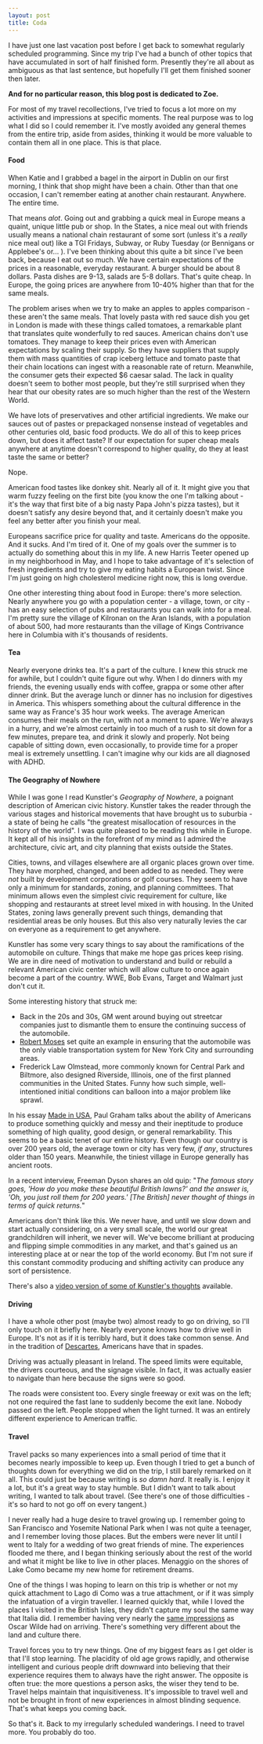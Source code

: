 ```yaml
---
layout: post
title: Coda
---
```


I have just one last vacation post before I get back to somewhat regularly scheduled programming.  Since my trip I've had a bunch of other topics that have accumulated in sort of half finished form.  Presently they're all about as ambiguous as that last sentence, but hopefully I'll get them finished sooner then later.

**And for no particular reason, this blog post is dedicated to Zoe.**

For most of my travel recollections, I've tried to focus a lot more on my activities and impressions at specific moments.  The real purpose was to log what I did so I could remember it.  I've mostly avoided any general themes from the entire trip, aside from asides, thinking it would be more valuable to contain them all in one place.  This is that place.

#### Food

When Katie and I grabbed a bagel in the airport in Dublin on our first morning, I think that shop might have been a chain.  Other than that one occasion, I can't remember eating at another chain restaurant.  Anywhere.  The entire time.

That means *alot*.  Going out and grabbing a quick meal in Europe means a quaint, unique little pub or shop.  In the States, a nice meal out with friends usually means a national chain restaurant of some sort (unless it's a *really* nice meal out) like a TGI Fridays, Subway, or Ruby Tuesday (or Bennigans or Applebee's or... ).  I've been thinking about this quite a bit since I've been back, because I eat out so much.  We have certain expectations of the prices in a reasonable, everyday restaurant.  A burger should be about 8 dollars.  Pasta dishes are 9-13, salads are 5-8 dollars.  That's quite cheap.  In Europe, the going prices are anywhere from 10-40% higher than that for the same meals.

The problem arises when we try to make an apples to apples comparison - these aren't the same meals.  That lovely pasta with red sauce dish you get in London is made with these things called tomatoes, a remarkable plant that translates quite wonderfully to red sauces.  American chains don't use tomatoes.  They manage to keep their prices even with American expectations by scaling their supply.  So they have suppliers that supply them with mass quantities of crap iceberg lettuce and tomato paste that their chain locations can ingest with a reasonable rate of return.  Meanwhile, the consumer gets their expected $6 caesar salad.  The lack in quality doesn't seem to bother most people, but they're still surprised when they hear that our obesity rates are so much higher than the rest of the Western World.

We have lots of preservatives and other artificial ingredients.  We make our sauces out of pastes or prepackaged nonsense instead of vegetables and other centuries old, basic food products.  We do all of this to keep prices down, but does it affect taste?  If our expectation for super cheap meals anywhere at anytime doesn't correspond to higher quality, do they at least taste the same or better?

Nope.

American food tastes like donkey shit.  Nearly all of it.  It might give you that warm fuzzy feeling on the first bite (you know the one I'm talking about - it's the way that first bite of a big nasty Papa John's pizza tastes), but it doesn't satisfy any desire beyond that, and it certainly doesn't make you feel any better after you finish your meal.

Europeans sacrifice price for quality and taste.  Americans do the opposite.  And it sucks.  And I'm tired of it.  One of my goals over the summer is to actually do something about this in my life.  A new Harris Teeter opened up in my neighborhood in May, and I hope to take advantage of it's selection of fresh ingredients and try to give my eating habits a European twist.  Since I'm just going on high cholesterol medicine right now, this is long overdue.

One other interesting thing about food in Europe: there's more selection.  Nearly anywhere you go with a population center - a village, town, or city - has an easy selection of pubs and restaurants you can walk into for a meal.  I'm pretty sure the village of Kilronan on the Aran Islands, with a population of about 500, had more restaurants than the village of Kings Contrivance here in Columbia with it's thousands of residents.

#### Tea

Nearly everyone drinks tea.  It's a part of the culture.  I knew this struck me for awhile, but I couldn't quite figure out why.  When I do dinners with my friends, the evening usually ends with coffee, grappa or some other after dinner drink.  But the average lunch or dinner has no inclusion for digestives in America.  This whispers something about the cultural difference in the same way as France's 35 hour work weeks.  The average American consumes their meals on the run, with not a moment to spare.  We're always in a hurry, and we're almost certainly in too much of a rush to sit down for a few minutes, prepare tea, and drink it slowly and properly.  Not being capable of sitting down, even occasionally, to provide time for a proper meal is extremely unsettling.  I can't imagine why our kids are all diagnosed with ADHD.

#### The Geography of Nowhere

While I was gone I read Kunstler's *Geography of Nowhere*, a poignant description of American civic history.  Kunstler takes the reader through the various stages and historical movements that have brought us to suburbia - a state of being he calls "the greatest misallocation of resources in the history of the world".  I was quite pleased to be reading this while in Europe.  It kept all of his insights in the forefront of my mind as I admired the architecture, civic art, and city planning that exists outside the States.

Cities, towns, and villages elsewhere are all organic places grown over time.  They have morphed, changed, and been added to as needed.  They were *not* built by development corporations or golf courses.  They seem to have only a minimum for standards, zoning, and planning committees.  That minimum allows even the simplest civic requirement for culture, like shopping and restaurants at street level mixed in with housing.  In the United States, zoning laws generally prevent such things, demanding that residential areas be only houses.  But this also very naturally levies the car on everyone as a requirement to get anywhere.

Kunstler has some very scary things to say about the ramifications of the automobile on culture.  Things that make me hope gas prices keep rising.  We are in dire need of motivation to understand and build or rebuild a relevant American civic center which will allow culture to once again become a part of the country.  WWE, Bob Evans, Target and Walmart just don't cut it.

Some interesting history that struck me:

*  Back in the 20s and 30s, GM went around buying out streetcar companies just to dismantle them to ensure the continuing success of the automobile.</li>
*  [Robert Moses](http://en.wikipedia.org/wiki/Robert_Moses) set quite an example in ensuring that the automobile was the only viable transportation system for New York City and surrounding areas.</li>
*  Frederick Law Olmstead, more commonly known for Central Park and Biltmore, also designed Riverside, Illinois, one of the first planned communities in the United States.  Funny how such simple, well-intentioned initial conditions can balloon into a major problem like sprawl.</li>

In his essay [Made in USA](http://paulgraham.com/usa.html), Paul Graham talks about the ability of Americans to produce something quickly and messy and their ineptitude to produce something of high quality, good design, or general remarkability.  This seems to be a basic tenet of our entire history.  Even though our country is over 200 years old, the average town or city has very few, *if any*, structures older than 150 years.  Meanwhile, the tiniest village in Europe generally has ancient roots.

In a recent interview, Freeman Dyson shares an old quip: "*The famous story goes, 'How do you make these beautiful British lawns?' and the answer is, 'Oh, you just roll them for 200 years.'  [The British] never thought of things in terms of quick returns.*"

Americans don't think like this.  We never have, and until we slow down and start actually considering, on a very small scale, the world our great grandchildren will inherit, we never will.  We've become brilliant at producing and flipping simple commodities in any market, and that's gained us an interesting place at or near the top of the world economy.  But I'm not sure if this constant commodity producing and shifting activity can produce any sort of persistence.

There's also a [video version of some of Kunstler's thoughts](http://youtube.com/watch?v=Q1ZeXnmDZMQ) available.

#### Driving

I have a whole other post (maybe two) almost ready to go on driving, so I'll only touch on it briefly here.  Nearly everyone knows how to drive well in Europe.  It's not as if it is terribly hard, but it does take common sense.  And in the tradition of [Descartes](http://mhyrr.tumblr.com/post/39839565/common-sense-is-the-most-fairly-distributed-thing), Americans have that in spades.

Driving was actually pleasant in Ireland.  The speed limits were equitable, the drivers courteous, and the signage visible.  In fact, it was actually easier to navigate than here because the signs were so good.

The roads were consistent too.  Every single freeway or exit was on the left; not one required the fast lane to suddenly become the exit lane.  Nobody passed on the left.  People stopped when the light turned.  It was an entirely different experience to American traffic.

#### Travel

Travel packs so many experiences into a small period of time that it becomes nearly impossible to keep up.  Even though I tried to get a bunch of thoughts down for everything we did on the trip, I still barely remarked on it all.  This could just be because writing is *so damn hard*.  It really is.  I enjoy it a lot, but it's a great way to stay humble.  But I didn't want to talk about writing, I wanted to talk about travel.  (See there's one of those difficulties - it's so hard to not go off on every tangent.)

I never really had a huge desire to travel growing up.  I remember going to San Francisco and Yosemite National Park when I was not quite a teenager, and I remember loving those places.  But the embers were never lit until I went to Italy for a wedding of two great friends of mine.  The experiences flooded me there, and I began thinking seriously about the rest of the world and what it might be like to live in other places.  Menaggio on the shores of Lake Como became my new home for retirement dreams.

One of the things I was hoping to learn on this trip is whether or not my quick attachment to Lago di Como was a true attachment, or if it was simply the infatuation of a virgin traveller.  I learned quickly that, while I loved the places I visited in the British Isles, they didn't capture my soul the same way that Italia did.  I remember having very nearly the [same impressions](http://www.bartleby.com/143/12.html) as Oscar Wilde had on arriving.  There's something very different about the land and culture there.

Travel forces you to try new things.  One of my biggest fears as I get older is that I'll stop learning.  The placidity of old age grows rapidly, and otherwise intelligent and curious people drift downward into believing that their experience requires them to always have the right answer.  The opposite is often true: the more questions a person asks, the wiser they tend to be.  Travel helps maintain that inquisitiveness.  It's impossible to travel well and not be brought in front of new experiences in almost blinding sequence.  That's what keeps you coming back.

So that's it.  Back to my irregularly scheduled wanderings.  I need to travel more.  You probably do too.
